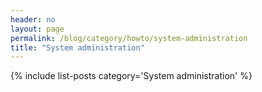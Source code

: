 ```yaml
---
header: no
layout: page
permalink: /blog/category/howto/system-administration
title: "System administration"
---
```

{% include list-posts category='System administration' %}
